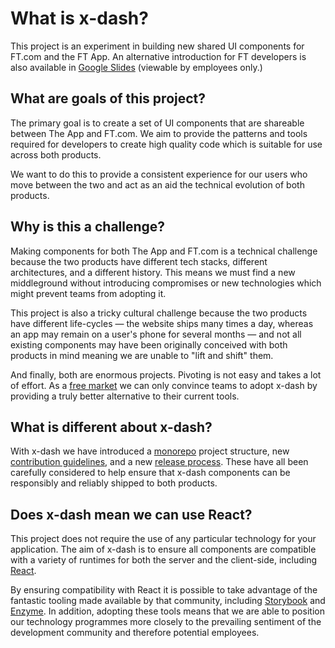 # What is x-dash?

This project is an experiment in building new shared UI components for FT.com and the FT App. An alternative introduction for FT developers is also available in [Google Slides] (viewable by employees only.)

[Google Slides]: https://docs.google.com/presentation/d/1Z8mGsv4JU2TafNPIHw2RcejoNp7AN_v4LfCCGC7qrgw/edit?usp=sharing


## What are goals of this project?

The primary goal is to create a set of UI components that are shareable between The App and FT.com. We aim to provide the patterns and tools required for developers to create high quality code which is suitable for use across both products.

We want to do this to provide a consistent experience for our users who move between the two and act as an aid the technical evolution of both products.


## Why is this a challenge?

Making components for both The App and FT.com is a technical challenge because the two products have different tech stacks, different architectures, and a different history. This means we must find a new middleground without introducing compromises or new technologies which might prevent teams from adopting it.

This project is also a tricky cultural challenge because the two products have different life-cycles — the website ships many times a day, whereas an app may remain on a user's phone for several months — and not all existing components may have been originally conceived with both products in mind meaning we are unable to "lift and shift" them.

And finally, both are enormous projects. Pivoting is not easy and takes a lot of effort. As a [free market] we can only convince teams to adopt x-dash by providing a truly better alternative to their current tools.

[free market]: http://matt.chadburn.co.uk/notes/teams-as-services.html


## What is different about x-dash?

With x-dash we have introduced a [monorepo] project structure, new [contribution guidelines], and a new [release process]. These have all been carefully considered to help ensure that x-dash components can be responsibly and reliably shipped to both products.


[monorepo]: https://en.wikipedia.org/wiki/Monorepo
[contribution guidelines]: https://github.com/Financial-Times/x-dash/blob/master/contribution.md
[release process]: ../components/release-guidelines.md


## Does x-dash mean we can use React?

This project does not require the use of any particular technology for your application. The aim of x-dash is to ensure all components are compatible with a variety of runtimes for both the server and the client-side, including [React].

By ensuring compatibility with React it is possible to take advantage of the fantastic tooling made available by that community, including [Storybook] and [Enzyme]. In addition, adopting these tools means that we are able to position our technology programmes more closely to the prevailing sentiment of the development community and therefore potential employees.

[React]: https://reactjs.org/
[Storybook]: https://storybook.js.org/
[Enzyme]: https://github.com/airbnb/enzyme
